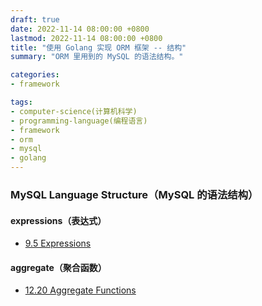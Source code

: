 ```yaml
---
draft: true
date: 2022-11-14 08:00:00 +0800
lastmod: 2022-11-14 08:00:00 +0800
title: "使用 Golang 实现 ORM 框架 -- 结构"
summary: "ORM 里用到的 MySQL 的语法结构。"

categories:
- framework

tags:
- computer-science(计算机科学)
- programming-language(编程语言)
- framework
- orm
- mysql
- golang
---
```


### MySQL Language Structure（MySQL 的语法结构）

#### expressions（表达式）

- [9.5 Expressions](https://dev.mysql.com/doc/refman/8.0/en/expressions.html)

#### aggregate（聚合函数）

- [12.20 Aggregate Functions](https://dev.mysql.com/doc/refman/8.0/en/aggregate-functions-and-modifiers.html)